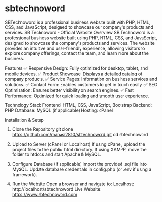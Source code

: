 # sbtechnoword
 SBTechnoword is a professional business website built with PHP, HTML, CSS, and JavaScript, designed to showcase our company's products and services.
 SB Technoword - Official Website
Overview
SB Technoword is a professional business website built using PHP, HTML, CSS, and JavaScript, designed to showcase the company's products and services. The website provides an intuitive and user-friendly experience, allowing visitors to explore company offerings, contact the team, and learn more about the business.

Features
✅ Responsive Design: Fully optimized for desktop, tablet, and mobile devices.
✅ Product Showcase: Displays a detailed catalog of company products.
✅ Service Pages: Information on business services and solutions.
✅ Contact Form: Enables customers to get in touch easily.
✅ SEO Optimization: Ensures better visibility on search engines.
✅ Fast Performance: Optimized for quick loading and smooth user experience.

Technology Stack
Frontend: HTML, CSS, JavaScript, Bootstrap
Backend: PHP
Database: MySQL (if applicable)
Hosting: cPanel

Installation & Setup
1. Clone the Repository
git clone https://github.com/manasi2810/sbtechnoword.git
cd sbtechnoword

3. Upload to Server (cPanel or Localhost)
If using cPanel, upload the project files to the public_html directory.
If using XAMPP, move the folder to htdocs and start Apache & MySQL.

5. Configure Database (If applicable)
Import the provided .sql file into MySQL.
Update database credentials in config.php (or .env if using a framework).

7. Run the Website
Open a browser and navigate to:
Localhost: http://localhost/sbtechnoword
Live Website: https://www.sbtechnoword.com

